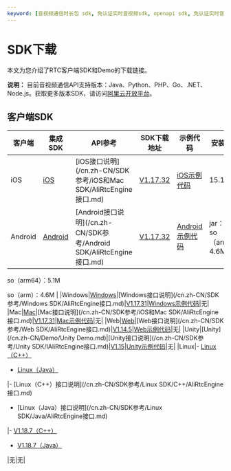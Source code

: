 ```yaml
---
keyword: [音视频通信时长包 sdk, 免认证实时音视频sdk, openapi sdk, 免认证实时音视频sdk]
---
```


# SDK下载

本文为您介绍了RTC客户端SDK和Demo的下载链接。

**说明：** 目前音视频通信API支持版本：Java、Python、PHP、Go、.NET、Node.js。获取更多版本SDK，请访问[阿里云开放平台](https://open.aliyun.com/sdk?product=rtc)。

## 客户端SDK

|客户端|集成SDK|API参考|SDK下载地址|示例代码|安装包增量|
|---|-----|-----|-------|----|-----|
|iOS|[iOS](/cn.zh-CN/快速入门/集成客户端SDK/iOS.md)|[iOS接口说明](/cn.zh-CN/SDK参考/iOS和Mac SDK/AliRtcEngine接口.md)|[V1.17.32](https://alivc-demo-cms.alicdn.com/versionProduct/sourceCode/rtc/1.17.32/AliRTCSdk_1.17.32_iOS.zip)|[iOS示例代码](https://github.com/aliyunvideo/AliRtcAppSample_iOS)|15.1M|
|Android|[Android](/cn.zh-CN/快速入门/集成客户端SDK/Android.md)|[Android接口说明](/cn.zh-CN/SDK参考/Android SDK/AliRtcEngine接口.md)|[V1.17.32](https://alivc-demo-cms.alicdn.com/versionProduct/sourceCode/rtc/1.17.32/AliRTCSdk_1.17.32_android.zip)|[Android示例代码](https://github.com/aliyunvideo/AliRtcAppSample_Android)|jar：782k so（armv7）：4.6M

so（arm64）：5.1M

so（arm）：4.6M |
|Windows|[Windows](/cn.zh-CN/快速入门/集成客户端SDK/Windows.md)|[Windows接口说明](/cn.zh-CN/SDK参考/Windows SDK/AliRtcEngine接口.md)|[V1.17.31](https://alivc-demo-cms.alicdn.com/versionProduct/sourceCode/rtc/1.17.31/AliRTCSdk_1.17.31_Windows.zip)|[Windows示例代码](https://github.com/aliyunvideo/AliRtcAppSample_Windows/tree/master/MFC%20Demo)|无|
|Mac|[Mac](/cn.zh-CN/快速入门/集成客户端SDK/Mac.md)|[Mac接口说明](/cn.zh-CN/SDK参考/iOS和Mac SDK/AliRtcEngine接口.md)|[V1.17.31](https://alivc-demo-cms.alicdn.com/versionProduct/sourceCode/rtc/1.17.31/AliRTCSdk_1.17.31_Mac.zip)|[Mac示例代码](https://github.com/aliyunvideo/AliRtcAppSample_Mac)|无|
|Web|[Web](/cn.zh-CN/快速入门/集成客户端SDK/Web.md)|[Web接口说明](/cn.zh-CN/SDK参考/Web SDK/AliRtcEngine接口.md)|[V1.14.5](https://alivc-demo-cms.alicdn.com/versionProduct/sourceCode/rtc/web/aliyun-webrtc-1.14.5-sdk.zip)|[Web示例代码](http://docs-aliyun.cn-hangzhou.oss.aliyun-inc.com/assets/attach/137410/cn_zh/1590117815969/AliRTC-WebSample%20%281%29.zip)|无|
|Unity|[Unity](/cn.zh-CN/Demo/Unity Demo.md)|[Unity接口说明](/cn.zh-CN/SDK参考/Unity SDK/IAliRtcEngine接口.md)|[V1.15](http://docs-aliyun.cn-hangzhou.oss.aliyun-inc.com/assets/attach/137418/cn_zh/1589335526814/alirtc_unity_sdk_1.15.0_release.zip)|[Unity示例代码](https://github.com/aliyunvideo/AliRtcAppSample_Unity)|无|
|Linux|-   [Linux（C++）](/cn.zh-CN/快速入门/集成客户端SDK/Linux/C++.md)
-   [Linux（Java）](/cn.zh-CN/快速入门/集成客户端SDK/Linux/Java.md)

|-   [Linux（C++）接口说明](/cn.zh-CN/SDK参考/Linux SDK/C++/AliRtcEngine接口.md)
-   [Linux（Java）接口说明](/cn.zh-CN/SDK参考/Linux SDK/Java/AliRtcEngine接口.md)

|-   [V1.18.7（C++）](https://alivc-demo-cms.alicdn.com/versionProduct/sourceCode/rtc/linux/Release_1.18.7.linux.2101152_cpp.zip)
-   [V1.18.7（Java）](https://alivc-demo-cms.alicdn.com/versionProduct/sourceCode/rtc/linux/Release_1.18.7.linux.2101152_java.zip)

|无|无|

